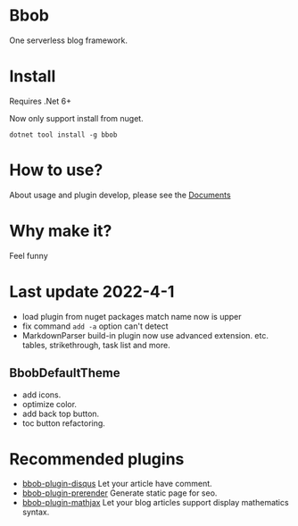 # Bbob
One serverless blog framework.

# Install
Requires .Net 6+

Now only support install from nuget.
```
dotnet tool install -g bbob
```

# How to use?
About usage and plugin develop, please see the [Documents](https://reknij.github.io/Bbob.Doc/)

# Why make it?
Feel funny

# Last update 2022-4-1
- load plugin from nuget packages match name now is upper
- fix command `add -a` option can't detect
- MarkdownParser build-in plugin now use advanced extension. etc. tables, strikethrough, task list and more.

## BbobDefaultTheme
- add icons.
- optimize color.
- add back top button.
- toc button refactoring.

# Recommended plugins
- [bbob-plugin-disqus](https://github.com/Reknij/bbob-plugin-disqus) Let your article have comment.
- [bbob-plugin-prerender](https://github.com/Reknij/bbob-plugin-prerender) Generate static page for seo.
- [bbob-plugin-mathjax](https://github.com/Reknij/bbob-plugin-mathjax) Let your blog articles support display mathematics syntax.
